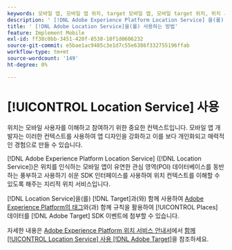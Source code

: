 ```yaml
---
keywords: 모바일 앱, 모바일 앱 위치, target 모바일 앱, 모바일 target 위치, 위치 서비스, adobe experience cloud 위치 서비스, poi, 관심 영역, sdk, 위치, 모바일 앱1
description: ' [!DNL Adobe Experience Platform Location Service] 을(를) 사용하여 모바일 앱의 위치 인식을 활성화하는 방법을 알아봅니다.'
title: ' [!DNL Adobe Location Service]을(를) 사용하는 방법'
feature: Implement Mobile
exl-id: ff38c0bb-3451-420f-8538-10f1d0606232
source-git-commit: e5bae1ac9485c3e1d7c55e6386f332755196ffab
workflow-type: tm+mt
source-wordcount: '149'
ht-degree: 0%

---
```


# [!UICONTROL Location Service] 사용

위치는 모바일 사용자를 이해하고 참여하기 위한 중요한 컨텍스트입니다. 모바일 앱 개발자는 이러한 컨텍스트를 사용하여 앱 디자인을 강화하고 이를 보다 개인화되고 매력적인 경험으로 만들 수 있습니다.

[!DNL Adobe Experience Platform Location Service] ([!DNL Location Service])은 위치를 인식하는 모바일 앱이 유연한 관심 영역(POI) 데이터베이스를 동반하는 풍부하고 사용하기 쉬운 SDK 인터페이스를 사용하여 위치 컨텍스트를 이해할 수 있도록 해주는 지리적 위치 서비스입니다.

[!DNL Location Service]을(를) [!DNL Target]과(와) 함께 사용하여 [Adobe Experience Platform의 태그](https://experienceleague.adobe.com/docs/experience-platform/tags/home.html?lang=ko-KR)와(과) 함께 규칙을 활용하여 [!UICONTROL Places] 데이터를 [!DNL Adobe Target] SDK 이벤트에 첨부할 수 있습니다.

자세한 내용은 [Adobe Experience Platform 위치 서비스 안내서](https://experienceleague.adobe.com/docs/places/using/home.html?lang=ko)에서 [함께 [!UICONTROL Location Service] 사용 [!DNL Adobe Target]](https://experienceleague.adobe.com/docs/places/using/use-places-with-other-solutions/places-target/places-target.html?lang=ko)을 참조하세요.
